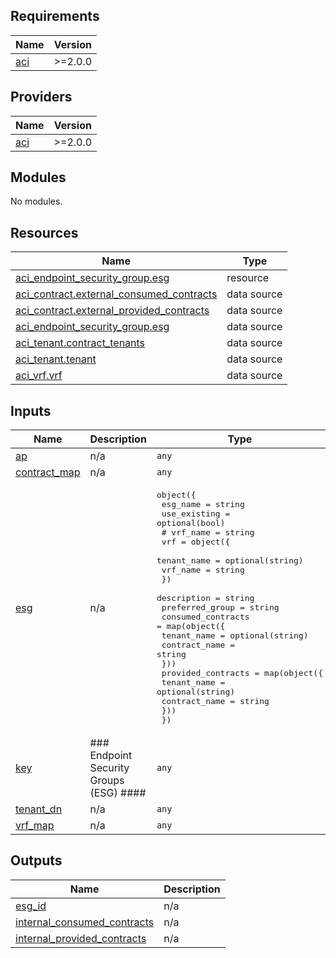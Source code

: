 <!-- BEGIN_TF_DOCS -->
## Requirements

| Name | Version |
|------|---------|
| <a name="requirement_aci"></a> [aci](#requirement\_aci) | >=2.0.0 |

## Providers

| Name | Version |
|------|---------|
| <a name="provider_aci"></a> [aci](#provider\_aci) | >=2.0.0 |

## Modules

No modules.

## Resources

| Name | Type |
|------|------|
| [aci_endpoint_security_group.esg](https://registry.terraform.io/providers/CiscoDevNet/aci/latest/docs/resources/endpoint_security_group) | resource |
| [aci_contract.external_consumed_contracts](https://registry.terraform.io/providers/CiscoDevNet/aci/latest/docs/data-sources/contract) | data source |
| [aci_contract.external_provided_contracts](https://registry.terraform.io/providers/CiscoDevNet/aci/latest/docs/data-sources/contract) | data source |
| [aci_endpoint_security_group.esg](https://registry.terraform.io/providers/CiscoDevNet/aci/latest/docs/data-sources/endpoint_security_group) | data source |
| [aci_tenant.contract_tenants](https://registry.terraform.io/providers/CiscoDevNet/aci/latest/docs/data-sources/tenant) | data source |
| [aci_tenant.tenant](https://registry.terraform.io/providers/CiscoDevNet/aci/latest/docs/data-sources/tenant) | data source |
| [aci_vrf.vrf](https://registry.terraform.io/providers/CiscoDevNet/aci/latest/docs/data-sources/vrf) | data source |

## Inputs

| Name | Description | Type | Default | Required |
|------|-------------|------|---------|:--------:|
| <a name="input_ap"></a> [ap](#input\_ap) | n/a | `any` | n/a | yes |
| <a name="input_contract_map"></a> [contract\_map](#input\_contract\_map) | n/a | `any` | n/a | yes |
| <a name="input_esg"></a> [esg](#input\_esg) | n/a | <pre>object({<br>    esg_name        = string<br>    use_existing    = optional(bool)<br>    # vrf_name        = string<br>    vrf = object({<br>      tenant_name = optional(string)<br>      vrf_name    = string<br>    })<br>    description     = string<br>    preferred_group = string<br>    consumed_contracts = map(object({<br>      tenant_name   = optional(string)<br>      contract_name = string<br>    }))<br>    provided_contracts = map(object({<br>      tenant_name   = optional(string)<br>      contract_name = string<br>    }))<br>  })</pre> | n/a | yes |
| <a name="input_key"></a> [key](#input\_key) | ### Endpoint Security Groups (ESG) #### | `any` | n/a | yes |
| <a name="input_tenant_dn"></a> [tenant\_dn](#input\_tenant\_dn) | n/a | `any` | n/a | yes |
| <a name="input_vrf_map"></a> [vrf\_map](#input\_vrf\_map) | n/a | `any` | n/a | yes |

## Outputs

| Name | Description |
|------|-------------|
| <a name="output_esg_id"></a> [esg\_id](#output\_esg\_id) | n/a |
| <a name="output_internal_consumed_contracts"></a> [internal\_consumed\_contracts](#output\_internal\_consumed\_contracts) | n/a |
| <a name="output_internal_provided_contracts"></a> [internal\_provided\_contracts](#output\_internal\_provided\_contracts) | n/a |
<!-- END_TF_DOCS -->